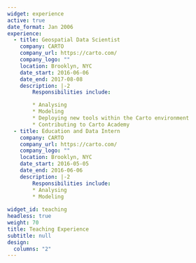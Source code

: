 ```yaml
---
widget: experience
active: true
date_format: Jan 2006
experience:
  - title: Geospatial Data Scientist
    company: CARTO
    company_url: https://carto.com/
    company_logo: ""
    location: Brooklyn, NYC
    date_start: 2016-06-06
    date_end: 2017-08-08
    description: |-2
        Responsibilities include:

        * Analysing
        * Modeling
        * Deploying new tools within the Carto environment
        * Contributing to Carto Academy
  - title: Education and Data Intern
    company: CARTO
    company_url: https://carto.com/
    company_logo: ""
    location: Brooklyn, NYC
    date_start: 2016-05-05
    date_end: 2016-06-06
    description: |-2
        Responsibilities include:
        * Analysing
        * Modeling
        
widget_id: teaching
headless: true
weight: 70
title: Teaching Experience
subtitle: null
design:
  columns: "2"
---
```

